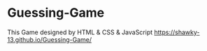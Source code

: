 # Guessing-Game
This Game designed by HTML &amp; CSS &amp; JavaScript
https://shawky-13.github.io/Guessing-Game/
